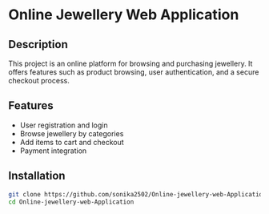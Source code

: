 # Online Jewellery Web Application

## Description
This project is an online platform for browsing and purchasing jewellery. It offers features such as product browsing, user authentication, and a secure checkout process.

## Features
- User registration and login
- Browse jewellery by categories
- Add items to cart and checkout
- Payment integration

## Installation
```bash
git clone https://github.com/sonika2502/Online-jewellery-web-Application.git
cd Online-jewellery-web-Application
